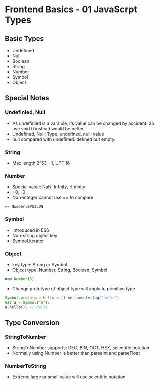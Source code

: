 # Frontend Basics - 01 JavaScrpt Types

## Basic Types
- Undefined 
- Null
- Boolean
- String
- Number
- Symbol
- Object

## Special Notes
### Undefinied, Null
- As undefinied is a varaible, its value can be changed by accident. So use void 0 instead would be better.
- Undefined, Null: Type; undefined, null: value
- null compared with undefined: defined but empty.

### String
- Max length 2^53 - 1, UTF 16

### Number
- Special value: NaN, Infnity, -Infinity
- +0, -0
- Non-integer cannot use == to compare 
```javascrpt
<= Number.EPSILON
```
  
### Symbol
- Introduced in ES6
- Non-string object key
- Symbol.iterator

### Object
- key type: String or Symbol
- Object type: Number, String, Boolean, Symbol
```javascript
new Number(3)
```
- Change prototype of object type will apply to primitive type
```javascript
Symbol.prototype.hello = () => console.log("hello")
var a = Symbol("a");
a.hello(); // hello
```

## Type Conversion
### StringToNumber
- StringToNumber supports: DEC, BIN, OCT, HEX, scientific notation
- Normally using Number is better than parseInt and parseFloat

### NumberToString
- Extreme large or small value will use scientific notation

